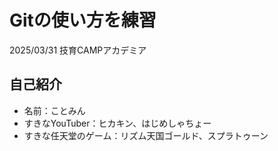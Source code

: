 # Gitの使い方を練習

2025/03/31 技育CAMPアカデミア

## 自己紹介

- 名前：ことみん
- すきなYouTuber：ヒカキン、はじめしゃちょー
- すきな任天堂のゲーム：リズム天国ゴールド、スプラトゥーン
